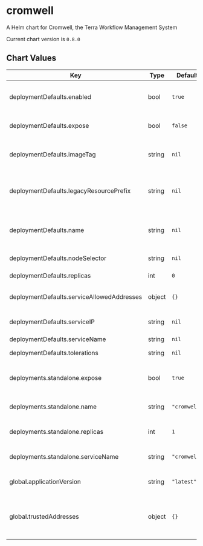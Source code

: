 cromwell
========
A Helm chart for Cromwell, the Terra Workflow Management System

Current chart version is `0.8.0`





## Chart Values

| Key | Type | Default | Description |
|-----|------|---------|-------------|
| deploymentDefaults.enabled | bool | `true` | Whether a declared deployment is enabled. If false, no resources will be created |
| deploymentDefaults.expose | bool | `false` | Whether to create a Service for this deployment |
| deploymentDefaults.imageTag | string | `nil` | Image tag to be used when deploying Pods @defautl global.applicationVersion |
| deploymentDefaults.legacyResourcePrefix | string | `nil` | What prefix to use to refer to secrets rendered from firecloud-develop @default deploymentDefaults.name |
| deploymentDefaults.name | string | `nil` | A name for the deployment that will be substituted into resuorce definitions. Example: `"cromwell1-reader"` |
| deploymentDefaults.nodeSelector | string | `nil` | Optional nodeSelector map |
| deploymentDefaults.replicas | int | `0` | Number of replicas for the deployment |
| deploymentDefaults.serviceAllowedAddresses | object | `{}` | What source IPs to whitelist for access to the service |
| deploymentDefaults.serviceIP | string | `nil` | Static IP to use for the Service. If set, service will be of type LoadBalancer |
| deploymentDefaults.serviceName | string | `nil` | What to call the Service |
| deploymentDefaults.tolerations | string | `nil` | Optional array of tolerations |
| deployments.standalone.expose | bool | `true` | Whether to expose the default standalone Cromwell deployment as a service |
| deployments.standalone.name | string | `"cromwell"` | Name to use for the default standalone Cromwell deployment |
| deployments.standalone.replicas | int | `1` | Number of replicas in the default standalone Cromwell deployment |
| deployments.standalone.serviceName | string | `"cromwell"` | Name of the default standalone Cromwell service |
| global.applicationVersion | string | `"latest"` | What version of the Cromwell application to deploy |
| global.trustedAddresses | object | `{}` | A map of addresses that will be merged with serviceAllowedAddresses. Example: `{ "nickname": ["x.x.x.x/y", "x.x.x.x/y"] }` |
